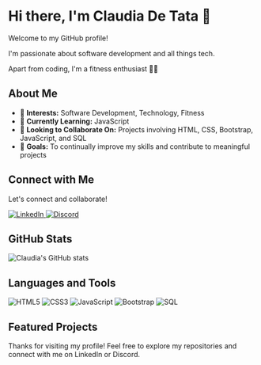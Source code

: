 # Hi there, I'm Claudia De Tata 👋

Welcome to my GitHub profile!   

I'm passionate about software development and all things tech. 

Apart from coding, I'm a fitness enthusiast 🏋️‍♀️

## About Me

- 👀 **Interests:** Software Development, Technology, Fitness
- 🌱 **Currently Learning:** JavaScript
- 💞️ **Looking to Collaborate On:** Projects involving HTML, CSS, Bootstrap, JavaScript, and SQL
- 🎯 **Goals:** To continually improve my skills and contribute to meaningful projects

## Connect with Me

Let's connect and collaborate!

<p align="left">
  <a href="https://www.linkedin.com/in/claudia-detata" target="_blank">
    <img src="https://img.shields.io/badge/LinkedIn-Profile-blue?style=for-the-badge&logo=linkedin" alt="LinkedIn">
  </a>
  <a href="https://discordapp.com/users/1159120358318813284" target="_blank">
    <img src="https://img.shields.io/badge/Discord-Profile-7289DA?style=for-the-badge&logo=discord" alt="Discord">
  </a>
</p>

## GitHub Stats

![Claudia's GitHub stats](https://github-readme-stats.vercel.app/api?username=ClaudiaDeTata&show_icons=true&theme=radical)

## Languages and Tools

![HTML5](https://img.shields.io/badge/-HTML5-E34F26?style=flat-square&logo=html5&logoColor=white)
![CSS3](https://img.shields.io/badge/-CSS3-1572B6?style=flat-square&logo=css3)
![JavaScript](https://img.shields.io/badge/-JavaScript-F7DF1E?style=flat-square&logo=javascript&logoColor=black)
![Bootstrap](https://img.shields.io/badge/-Bootstrap-563D7C?style=flat-square&logo=bootstrap)
![SQL](https://img.shields.io/badge/-SQL-336791?style=flat-square&logo=postgresql&logoColor=white)

## Featured Projects



Thanks for visiting my profile! Feel free to explore my repositories and connect with me on LinkedIn or Discord.


<!---
ClaudiaDeTata/ClaudiaDeTata is a ✨ special ✨ repository because its `README.md` (this file) appears on your GitHub profile.
You can click the Preview link to take a look at your changes.
--->
